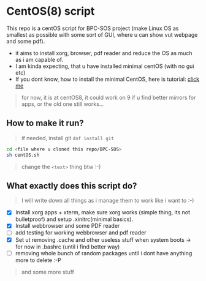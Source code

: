 # CentOS(8) script
This repo is a centOS script for BPC-SOS project (make Linux OS as smallest as possible with some sort of GUI, where u can show vut webpage and some pdf).
+ it aims to install xorg, browser, pdf reader and reduce the OS as much as i am capable of.
+ I am kinda expecting, that u have installed minimal centOS (with no gui etc)
+ If you dont know, how to install the minimal CentOS, here is tutorial: [click me](Install_Centos.md )
> for now, it is at centOS8, it could work on 9 if u find better mirrors for apps, or the old one still works... <br>
## How to make it run?
> if needed, install git ``dnf install git``
```bash
cd <file where u cloned this repo/BPC-SOS>
sh centOS.sh 
```
> change the ``<text>`` thing btw :-)
## What exactly does this script do?
> I will write down all things as i manage them to work like i want to :-)
- [x] Install xorg apps + xterm, make sure xorg works (simple thing, its not bulletproof) and setup .xinitrc(minimal basics).
- [x] Install webbrowser and some PDF reader
- [ ] add testing for working webbrowser and pdf reader
- [x] Set ut removing .cache and other useless stuff when system boots -> for now in .bashrc (until i find better way)
- [ ] removing whole bunch of random packages until i dont have anything more to delete :-P
> and some more stuff
